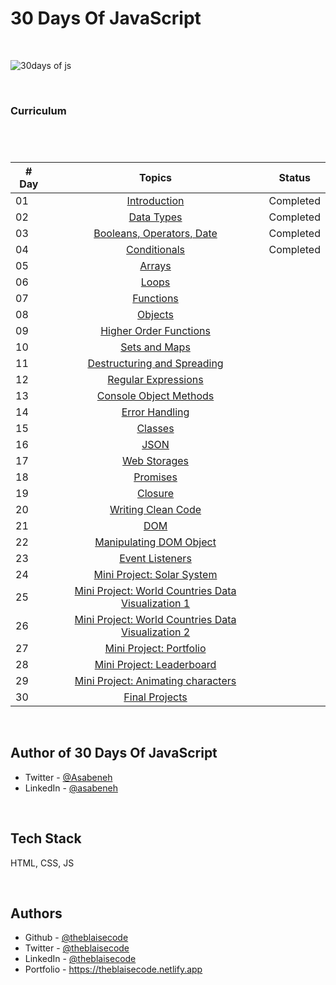 # 30 Days Of JavaScript

<br/>


![30days of js](https://github.com/theblaisecode/30daysofJS/assets/89015653/d3878f83-f53f-44cc-b06c-a46351f06ee1)

<br/>

### Curriculum

#

<br/>

| # Day |                                                                       Topics                                                                        |                     Status                     |
| ----- | :-------------------------------------------------------------------------------------------------------------------------------------------------: |------------------------------------------------|
| 01    |                                                             [Introduction](./readMe.md)                                                             |                   Completed                    |
| 02    |                                               [Data Types](./02_Day_Data_types/02_day_data_types.md)                                                |                   Completed                    |
| 03    |                             [Booleans, Operators, Date](./03_Day_Booleans_operators_date/03_booleans_operators_date.md)                             |                   Completed                    |
| 04    |                                            [Conditionals](./04_Day_Conditionals/04_day_conditionals.md)                                             |                   Completed                    |
| 05    |                                                     [Arrays](./05_Day_Arrays/05_day_arrays.md)                                                      |                                         |
| 06    |                                                       [Loops](./06_Day_Loops/06_day_loops.md)                                                       |                                         |
| 07    |                                                 [Functions](./07_Day_Functions/07_day_functions.md)                                                 |                                         |
| 08    |                                                    [Objects](./08_Day_Objects/08_day_objects.md)                                                    |                                         |
| 09    |                             [Higher Order Functions](./09_Day_Higher_order_functions/09_day_higher_order_functions.md)                              |                                         |
| 10    |                                           [Sets and Maps](./10_Day_Sets_and_Maps/10_day_Sets_and_Maps.md)                                           |                                         |
| 11    |                      [Destructuring and Spreading](./11_Day_Destructuring_and_spreading/11_day_destructuring_and_spreading.md)                      |                                         |
| 12    |                                  [Regular Expressions](./12_Day_Regular_expressions/12_day_regular_expressions.md)                                  |                                         |
| 13    |                             [Console Object Methods](./13_Day_Console_object_methods/13_day_console_object_methods.md)                              |                                         |
| 14    |                                         [Error Handling](./14_Day_Error_handling/14_day_error_handling.md)                                          |                                         |
| 15    |                                                    [Classes](./15_Day_Classes/15_day_classes.md)                                                    |                                         |
| 16    |                                                        [JSON](./16_Day_JSON/16_day_json.md)                                                         |                                         |
| 17    |                                            [Web Storages](./17_Day_Web_storages/17_day_web_storages.md)                                             |                                         |
| 18    |                                                  [Promises](./18_Day_Promises/18_day_promises.md)                                                   |                                         |
| 19    |                                                   [Closure](./19_Day_Closures/19_day_closures.md)                                                   |                                         |
| 20    |                                  [Writing Clean Code](./20_Day_Writing_clean_codes/20_day_writing_clean_codes.md)                                   |                                         |
| 21    |                                                          [DOM](./21_Day_DOM/21_day_dom.md)                                                          |                                         |
| 22    |                            [Manipulating DOM Object](./22_Day_Manipulating_DOM_object/22_day_manipulating_DOM_object.md)                            |                                         |
| 23    |                                        [Event Listeners](./23_Day_Event_listeners/23_day_event_listeners.md)                                        |                                         |
| 24    |                             [Mini Project: Solar System](./24_Day_Project_solar_system/24_day_project_solar_system.md)                              |                                         |
| 25    | [Mini Project: World Countries Data Visualization 1](./25_Day_World_countries_data_visualization_1/25_day_world_countries_data_visualization_1.md)  |                                         |
| 26    | [Mini Project: World Countries Data Visualization 2](./26_Day_World_countries_data_visualization_2/26_day_world_countries_data_visualization_2.md)  |                                         |
| 27    |                             [Mini Project: Portfolio](./27_Day_Mini_project_portfolio/27_day_mini_project_portfolio.md)                             |                                         |
| 28    |                          [Mini Project: Leaderboard](./28_Day_Mini_project_leaderboard/28_day_mini_project_leaderboard.md)                          |                                         |
| 29    |             [Mini Project: Animating characters](./29_Day_Mini_project_animating_characters/29_day_mini_project_animating_characters.md)            |                                         |
| 30    |                                     [Final Projects](./30_Day_Mini_project_final/30_day_mini_project_final.md)                                      |                                         |

<br/>

## Author of 30 Days Of JavaScript

- Twitter - [@Asabeneh](https://twitter.com/Asabeneh)
- LinkedIn - [@asabeneh](https://www.linkedin.com/in/asabeneh/)

<br/>

## Tech Stack

HTML, CSS, JS

<br/>

## Authors

- Github - [@theblaisecode](https://github.com/theblaisecode)
- Twitter - [@theblaisecode](https://twitter.com/theblaisecode)
- LinkedIn - [@theblaisecode](https://www.linkedin.com/in/theblaisecode)
- Portfolio - https://theblaisecode.netlify.app
